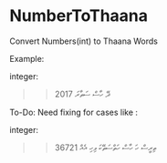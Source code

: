 # NumberToThaana
Convert Numbers(int) to Thaana Words 

Example:

integer:
>> 2017
ދޭ ހާސް ސަތާރަ

To-Do:
Need fixing for cases like :

integer:
>> 36721
ތިރީސް ހަ ހާސް ހަތްސަތޭކަ ވިހި އެއް
